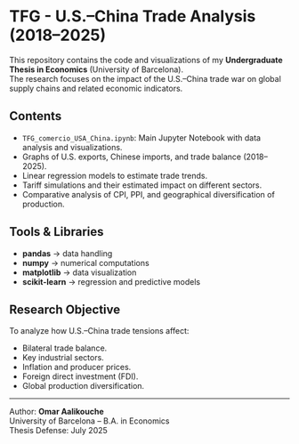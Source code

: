 # TFG - U.S.–China Trade Analysis (2018–2025)

This repository contains the code and visualizations of my **Undergraduate Thesis in Economics** (University of Barcelona).  
The research focuses on the impact of the U.S.–China trade war on global supply chains and related economic indicators.

## Contents
- `TFG_comercio_USA_China.ipynb`: Main Jupyter Notebook with data analysis and visualizations.
- Graphs of U.S. exports, Chinese imports, and trade balance (2018–2025).
- Linear regression models to estimate trade trends.
- Tariff simulations and their estimated impact on different sectors.
- Comparative analysis of CPI, PPI, and geographical diversification of production.

## Tools & Libraries
- **pandas** → data handling  
- **numpy** → numerical computations  
- **matplotlib** → data visualization  
- **scikit-learn** → regression and predictive models  

## Research Objective
To analyze how U.S.–China trade tensions affect:
- Bilateral trade balance.  
- Key industrial sectors.  
- Inflation and producer prices.  
- Foreign direct investment (FDI).  
- Global production diversification.  

---

Author: **Omar Aalikouche**  
University of Barcelona – B.A. in Economics  
Thesis Defense: July 2025  
  
